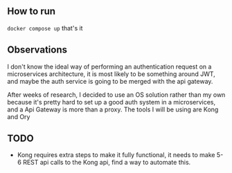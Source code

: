 ## How to run

`docker compose up` that's it

## Observations

I don't know the ideal way of performing an authentication request on a microservices architecture, it is most likely to be something around JWT, and maybe the auth service is going to be merged with the api gateway.

After weeks of research, I decided to use an OS solution rather than my own because it's pretty hard to set up a good auth system in a microservices, and a Api Gateway is more than a proxy. The tools I will be using are Kong and Ory

## TODO

- Kong requires extra steps to make it fully functional, it needs to make 5-6 REST api calls to the Kong api, find a way to automate this.
